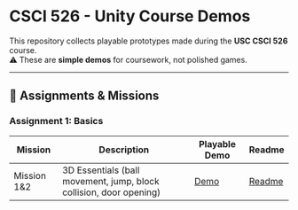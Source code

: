 # CSCI 526 - Unity Course Demos

This repository collects playable prototypes made during the **USC CSCI 526** course.  
⚠️ These are **simple demos** for coursework, not polished games.

---

## 📂 Assignments & Missions

### Assignment 1: Basics

| Mission    | Description | Playable Demo | Readme |
|------------|-------------|---------------|--------|
| Mission 1&2 | 3D Essentials (ball movement, jump, block collision, door opening) | [Demo](https://siweihu.github.io/game_design/Assignments/hw_1/3D_essentials/) | [Readme](https://github.com/siweihu/game_design/tree/main/Assignments/hw_1/3D_essentials) |


